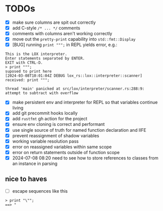 # TODOs

- [x] make sure columns are spit out correctly
- [x] add C-style `/* ... */` comments
- [x] comments with columns aren't working correctly
- [x] move out the `pretty-print` capability into `std::fmt::Display`
- [x] [BUG] running `print """;` in REPL yields error, e.g.:
```shell
This is the LOX interpreter.
Enter statements separated by ENTER.
EXIT with CTRL-D.
> print """;
suposed to print here
[2024-03-08T10:01:04Z DEBUG lox_rs::lox::interpreter::scanner] received: print """;
    
thread 'main' panicked at src/lox/interpreter/scanner.rs:288:9:
attempt to subtract with overflow

```
- [x] make persistent env and interpreter for REPL so that variables continue living
- [x] add git precommit hooks locally
- [x] add `rustfmt` gh action for the project
- [x] ensure env cloning is correct and performant
- [x] use single source of truth for named function declaration and IIFE
- [x] prevent reassignment of shadow variables
- [x] working variable resolution pass
- [x] error on reassigned variables within same scope
- [x] error on return statements outside of function scope
- [x] 2024-07-08 08:20 need to see how to store references to classes from an instance in parsing

## nice to haves

- [ ] escape sequences like this
```shell
> print "\"";
==> "
```


